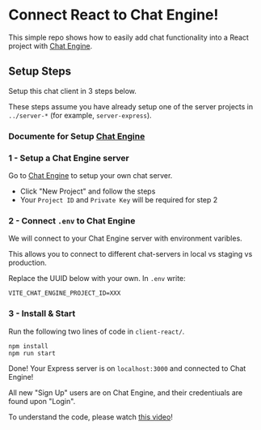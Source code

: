 # Connect React to Chat Engine!

This simple repo shows how to easily add chat functionality into a React project with [Chat Engine](https://chatengine.io).

## Setup Steps

Setup this chat client in 3 steps below.

These steps assume you have already setup one of the server projects in `../server-*` (for example, `server-express`).

### Documente for Setup [Chat Engine](https://blog.chatengine.io/fullstack-chat/nodejs-reactjs)

### 1 - Setup a Chat Engine server

Go to [Chat Engine](https://chatengine.io) to setup your own chat server.

- Click "New Project" and follow the steps
- Your `Project ID` and `Private Key` will be required for step 2

### 2 - Connect `.env` to Chat Engine

We will connect to your Chat Engine server with environment varibles.

This allows you to connect to different chat-servers in local vs staging vs production.

Replace the UUID below with your own. In `.env` write:

```
VITE_CHAT_ENGINE_PROJECT_ID=XXX
```

### 3 - Install & Start

Run the following two lines of code in `client-react/`.

```
npm install
npm run start
```

Done! Your Express server is on `localhost:3000` and connected to Chat Engine!

All new "Sign Up" users are on Chat Engine, and their credentiuals are found upon "Login".

To understand the code, please watch [this video]()!
